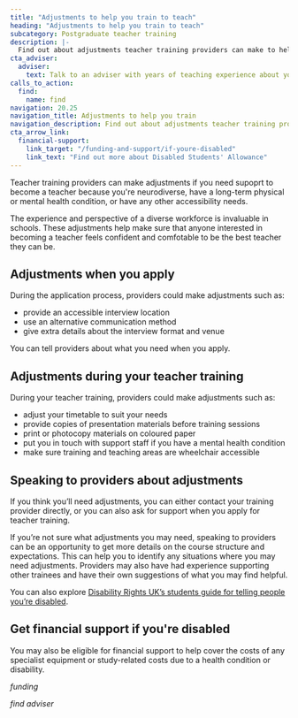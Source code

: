 ```yaml
---
title: "Adjustments to help you train to teach"
heading: "Adjustments to help you train to teach"
subcategory: Postgraduate teacher training
description: |-
  Find out about adjustments teacher training providers can make to help you train.
cta_adviser:
  adviser:
    text: Talk to an adviser with years of teaching experience about your different training and funding options. Chat by phone, text or email, as little or as often as you need.
calls_to_action:
  find:
    name: find
navigation: 20.25
navigation_title: Adjustments to help you train
navigation_description: Find out about adjustments teacher training providers can make to help you train.
cta_arrow_link:
  financial-support:
    link_target: "/funding-and-support/if-youre-disabled"
    link_text: "Find out more about Disabled Students' Allowance"
---
```


Teacher training providers can make adjustments if you need supoprt to become a teacher because you're neurodiverse, have a long-term physical or mental health condition, or have any other accessibility needs. 

The experience and perspective of a diverse workforce is invaluable in schools. These adjustments help make sure that anyone interested in becoming a teacher feels confident and comfotable to be the best teacher they can be.

## Adjustments when you apply 

During the application process, providers could make adjustments such as: 

* provide an accessible interview location  
* use an alternative communication method 
* give extra details about the interview format and venue

You can tell providers about what you need when you apply. 

## Adjustments during your teacher training 

During your teacher training, providers could make adjustments such as: 

* adjust your timetable to suit your needs 
* provide copies of presentation materials before training sessions 
* print or photocopy materials on coloured paper 
* put you in touch with support staff if you have a mental health condition 
* make sure training and teaching areas are wheelchair accessible 

## Speaking to providers about adjustments 

If you think you’ll need adjustments, you can either contact your training provider directly, or you can also ask for support when you apply for teacher training. 

If you’re not sure what adjustments you may need, speaking to providers can be an opportunity to get more details on the course structure and expectations. This can help you to identify any situations where you may need adjustments. Providers may also have had experience supporting other trainees and have their own suggestions of what you may find helpful.  

You can also explore [Disability Rights UK’s students guide for telling people you’re disabled](https://www.disabilityrightsuk.org/resources/telling-people-you%E2%80%99re-disabled-clear-and-easy-guide-students).  

## Get financial support if you're disabled

You may also be eligible for financial support to help cover the costs of any specialist equipment or study-related costs due to a health condition or disability.

$funding$

$find$
$adviser$
